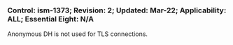 ### Control: ism-1373; Revision: 2; Updated: Mar-22; Applicability: ALL; Essential Eight: N/A
<p>Anonymous DH is not used for TLS connections.</p>